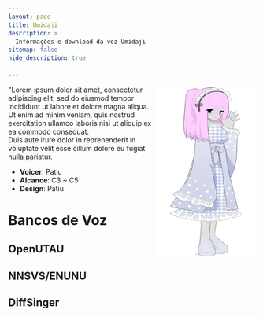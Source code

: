```yaml
---
layout: page
title: Umidaji
description: >
  Informações e download da voz Umidaji
sitemap: false
hide_description: true

---
```


<img align="right" src="/assets/vozes/umidaji/umidaji.png" alt="Umidaji full body" width="200" height="350">
"Lorem ipsum dolor sit amet, consectetur adipiscing elit, sed do eiusmod tempor incididunt ut labore et dolore magna aliqua.
Ut enim ad minim veniam, quis nostrud exercitation ullamco laboris nisi ut aliquip ex ea commodo consequat. <br>
Duis aute irure dolor in reprehenderit in voluptate velit esse cillum dolore eu fugiat nulla pariatur.


- **Voicer**: Patiu
- **Alcance**: C3 ~ C5
- **Design**: Patiu


# Bancos de Voz

## OpenUTAU

## NNSVS/ENUNU

## DiffSinger
